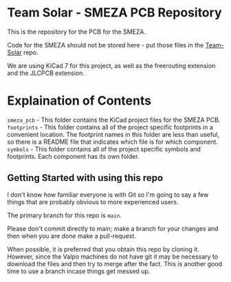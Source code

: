 # Team Solar - SMEZA PCB Repository

This is the repository for the PCB for the SMEZA. 

Code for the SMEZA should not be stored here - put those files in the [Team-Solar](https://github.com/kyperrone/Team-Solar) repo. 

We are using KiCad 7 for this project, as well as the freerouting extension and the JLCPCB extension. 

# Explaination of Contents 
`smeza_pcb` - This folder contains the KiCad project files for the SMEZA PCB. 
`footprints` - This folder contains all of the project specific footprints in a convenient location. The footprint names in this folder are less than useful, so there is a README file that indicates which file is for which component. 
`symbols` - This folder contains all of the project specific symbols and footprints. Each component has its own folder. 

## Getting Started with using this repo 
I don't know how familiar everyone is with Git so I'm going to say a few things that are probably obvious to more experienced users. 

The primary branch for this repo is `main`. 

Please don't commit directly to main; make a branch for your changes and then when you are done make a pull-request. 

When possible, it is preferred that you obtain this repo by cloning it. However, since the Valpo machines do not have git it may be necessary to download the files and then try to merge after the fact. This is another good time to use a branch incase things get messed up. 
